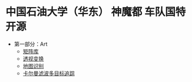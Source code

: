 # 中国石油大学（华东） 神魔都 车队国特开源
+ 第一部分：Art 
    + [矩阵库](./example.md)
    + [透视变换](./透视变换.md)
    + [地图识别](./%E5%9C%B0%E5%9B%BE%E8%AF%86%E5%88%AB.md)
    + [卡尔曼滤波多目标追踪](./)

